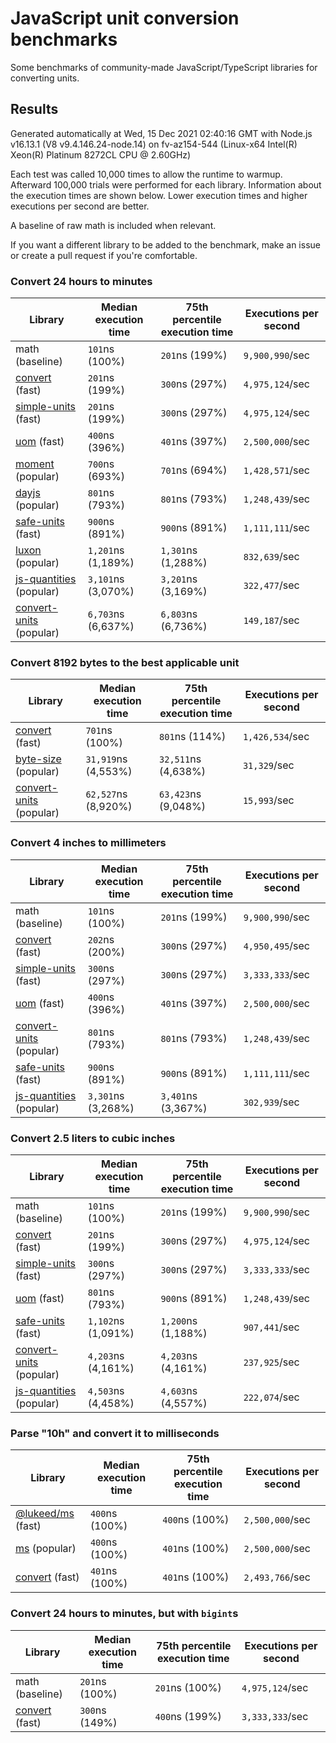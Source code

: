 # JavaScript unit conversion benchmarks

Some benchmarks of community-made JavaScript/TypeScript libraries for converting units.

## Results

<!-- beginblock(results) -->

Generated automatically at Wed, 15 Dec 2021 02:40:16 GMT with Node.js v16.13.1 (V8 v9.4.146.24-node.14) on fv-az154-544 (Linux-x64 Intel(R) Xeon(R) Platinum 8272CL CPU @ 2.60GHz)

Each test was called 10,000 times to allow the runtime to warmup.
Afterward 100,000 trials were performed for each library.
Information about the execution times are shown below.
Lower execution times and higher executions per second are better.

A baseline of raw math is included when relevant.

If you want a different library to be added to the benchmark, make an issue or create a pull request if you're comfortable.

### Convert 24 hours to minutes

| Library                                                            | Median execution time | 75th percentile execution time | Executions per second |
| ------------------------------------------------------------------ | --------------------- | ------------------------------ | --------------------- |
| math (baseline)                                                    | `101`ns (100%)        | `201`ns (199%)                 | `9,900,990`/sec       |
| [convert](https://npmjs.com/package/convert) (fast)                | `201`ns (199%)        | `300`ns (297%)                 | `4,975,124`/sec       |
| [simple-units](https://npmjs.com/package/simple-units) (fast)      | `201`ns (199%)        | `300`ns (297%)                 | `4,975,124`/sec       |
| [uom](https://npmjs.com/package/uom) (fast)                        | `400`ns (396%)        | `401`ns (397%)                 | `2,500,000`/sec       |
| [moment](https://npmjs.com/package/moment) (popular)               | `700`ns (693%)        | `701`ns (694%)                 | `1,428,571`/sec       |
| [dayjs](https://npmjs.com/package/dayjs) (popular)                 | `801`ns (793%)        | `801`ns (793%)                 | `1,248,439`/sec       |
| [safe-units](https://npmjs.com/package/safe-units) (fast)          | `900`ns (891%)        | `900`ns (891%)                 | `1,111,111`/sec       |
| [luxon](https://npmjs.com/package/luxon) (popular)                 | `1,201`ns (1,189%)    | `1,301`ns (1,288%)             | `832,639`/sec         |
| [js-quantities](https://npmjs.com/package/js-quantities) (popular) | `3,101`ns (3,070%)    | `3,201`ns (3,169%)             | `322,477`/sec         |
| [convert-units](https://npmjs.com/package/convert-units) (popular) | `6,703`ns (6,637%)    | `6,803`ns (6,736%)             | `149,187`/sec         |

### Convert 8192 bytes to the best applicable unit

| Library                                                            | Median execution time | 75th percentile execution time | Executions per second |
| ------------------------------------------------------------------ | --------------------- | ------------------------------ | --------------------- |
| [convert](https://npmjs.com/package/convert) (fast)                | `701`ns (100%)        | `801`ns (114%)                 | `1,426,534`/sec       |
| [byte-size](https://npmjs.com/package/byte-size) (popular)         | `31,919`ns (4,553%)   | `32,511`ns (4,638%)            | `31,329`/sec          |
| [convert-units](https://npmjs.com/package/convert-units) (popular) | `62,527`ns (8,920%)   | `63,423`ns (9,048%)            | `15,993`/sec          |

### Convert 4 inches to millimeters

| Library                                                            | Median execution time | 75th percentile execution time | Executions per second |
| ------------------------------------------------------------------ | --------------------- | ------------------------------ | --------------------- |
| math (baseline)                                                    | `101`ns (100%)        | `201`ns (199%)                 | `9,900,990`/sec       |
| [convert](https://npmjs.com/package/convert) (fast)                | `202`ns (200%)        | `300`ns (297%)                 | `4,950,495`/sec       |
| [simple-units](https://npmjs.com/package/simple-units) (fast)      | `300`ns (297%)        | `300`ns (297%)                 | `3,333,333`/sec       |
| [uom](https://npmjs.com/package/uom) (fast)                        | `400`ns (396%)        | `401`ns (397%)                 | `2,500,000`/sec       |
| [convert-units](https://npmjs.com/package/convert-units) (popular) | `801`ns (793%)        | `801`ns (793%)                 | `1,248,439`/sec       |
| [safe-units](https://npmjs.com/package/safe-units) (fast)          | `900`ns (891%)        | `900`ns (891%)                 | `1,111,111`/sec       |
| [js-quantities](https://npmjs.com/package/js-quantities) (popular) | `3,301`ns (3,268%)    | `3,401`ns (3,367%)             | `302,939`/sec         |

### Convert 2.5 liters to cubic inches

| Library                                                            | Median execution time | 75th percentile execution time | Executions per second |
| ------------------------------------------------------------------ | --------------------- | ------------------------------ | --------------------- |
| math (baseline)                                                    | `101`ns (100%)        | `201`ns (199%)                 | `9,900,990`/sec       |
| [convert](https://npmjs.com/package/convert) (fast)                | `201`ns (199%)        | `300`ns (297%)                 | `4,975,124`/sec       |
| [simple-units](https://npmjs.com/package/simple-units) (fast)      | `300`ns (297%)        | `300`ns (297%)                 | `3,333,333`/sec       |
| [uom](https://npmjs.com/package/uom) (fast)                        | `801`ns (793%)        | `900`ns (891%)                 | `1,248,439`/sec       |
| [safe-units](https://npmjs.com/package/safe-units) (fast)          | `1,102`ns (1,091%)    | `1,200`ns (1,188%)             | `907,441`/sec         |
| [convert-units](https://npmjs.com/package/convert-units) (popular) | `4,203`ns (4,161%)    | `4,203`ns (4,161%)             | `237,925`/sec         |
| [js-quantities](https://npmjs.com/package/js-quantities) (popular) | `4,503`ns (4,458%)    | `4,603`ns (4,557%)             | `222,074`/sec         |

### Parse "10h" and convert it to milliseconds

| Library                                                   | Median execution time | 75th percentile execution time | Executions per second |
| --------------------------------------------------------- | --------------------- | ------------------------------ | --------------------- |
| [@lukeed/ms](https://npmjs.com/package/@lukeed/ms) (fast) | `400`ns (100%)        | `400`ns (100%)                 | `2,500,000`/sec       |
| [ms](https://npmjs.com/package/ms) (popular)              | `400`ns (100%)        | `401`ns (100%)                 | `2,500,000`/sec       |
| [convert](https://npmjs.com/package/convert) (fast)       | `401`ns (100%)        | `401`ns (100%)                 | `2,493,766`/sec       |

### Convert 24 hours to minutes, but with `bigint`s

| Library                                             | Median execution time | 75th percentile execution time | Executions per second |
| --------------------------------------------------- | --------------------- | ------------------------------ | --------------------- |
| math (baseline)                                     | `201`ns (100%)        | `201`ns (100%)                 | `4,975,124`/sec       |
| [convert](https://npmjs.com/package/convert) (fast) | `300`ns (149%)        | `400`ns (199%)                 | `3,333,333`/sec       |

<!-- endblock(results) -->
